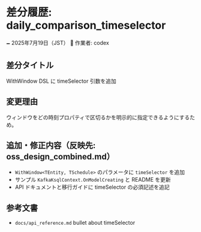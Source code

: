 # 差分履歴: daily_comparison_timeselector

🗕 2025年7月19日（JST）
🧐 作業者: codex

## 差分タイトル
WithWindow DSL に timeSelector 引数を追加

## 変更理由
ウィンドウをどの時刻プロパティで区切るかを明示的に指定できるようにするため。

## 追加・修正内容（反映先: oss_design_combined.md）
- `WithWindow<TEntity, TSchedule>` のパラメータに `timeSelector` を追加
- サンプル `KafkaKsqlContext.OnModelCreating` と README を更新
- API ドキュメントと移行ガイドに timeSelector の必須記述を追記

## 参考文書
- `docs/api_reference.md` bullet about timeSelector
